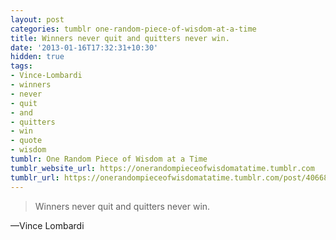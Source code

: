 ```yaml
---
layout: post
categories: tumblr one-random-piece-of-wisdom-at-a-time
title: Winners never quit and quitters never win.
date: '2013-01-16T17:32:31+10:30'
hidden: true
tags:
- Vince-Lombardi
- winners
- never
- quit
- and
- quitters
- win
- quote
- wisdom
tumblr: One Random Piece of Wisdom at a Time
tumblr_website_url: https://onerandompieceofwisdomatatime.tumblr.com
tumblr_url: https://onerandompieceofwisdomatatime.tumblr.com/post/40668177310/winners-never-quit-and-quitters-never-win
---
```

> Winners never quit and quitters never win.

—Vince Lombardi
